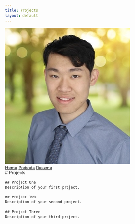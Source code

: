 ```yaml
---
title: Projects
layout: default
---
```


<div class="sidebar-layout">
  <div class="sidebar">
    <img src="images/IMG_2444.jpeg" alt="Kevin Yin" class="profile-photo">
    <div class="nav-buttons">
      <a href="/">Home</a>
      <a href="projects.md">Projects</a>
      <a href="images/Kevin_s_Resume.pdf" target="_blank">Resume</a>
    </div>
  </div>

  <div class="main-about">
    # Projects

    ## Project One
    Description of your first project.

    ## Project Two
    Description of your second project.

    ## Project Three
    Description of your third project.
  </div>
</div>

